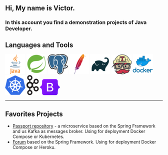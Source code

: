 ## Hi, My name is Victor.

### In this account you find a demonstration projects of Java Developer.

## Languages and Tools

<img src="https://raw.githubusercontent.com/QmBo/qmbo/master/images/java.png" width="64"  alt="Java">
<img src="https://raw.githubusercontent.com/QmBo/qmbo/master/images/spring.png" width="64" alt="Spring">
<img src="https://raw.githubusercontent.com/QmBo/qmbo/master/images/postgresql.png" width="64" alt="PostgreSQL">
<img src="https://raw.githubusercontent.com/QmBo/qmbo/master/images/maven.png" width="64" alt="Maven">
<img src="https://raw.githubusercontent.com/QmBo/qmbo/master/images/gradle.png" width="64" alt="Gradle">
<img src="https://raw.githubusercontent.com/QmBo/qmbo/master/images/TravisCI.png" width="64" alt="TravisCI">
<img src="https://raw.githubusercontent.com/QmBo/qmbo/master/images/docker.png" width="64" alt="Docker">
<img src="https://raw.githubusercontent.com/QmBo/qmbo/master/images/kubernetes.png" width="64" alt="Kubernetes">
<img src="https://raw.githubusercontent.com/QmBo/qmbo/master/images/kafka.png" height="64" alt="Kafka">
<img src="https://raw.githubusercontent.com/QmBo/qmbo/master/images/Bootstrap.png" width="64" alt="Bootstrup">

---

## Favorites Projects
* [Passport repository](https://github.com/QmBo/passport-server) - a microservice based on the Spring Framework and us
  Kafka as messages broker. Using for deployment Docker Compose or Kubernetes.
* [Forum](https://github.com/QmBo/job4j_forum) based on the Spring Framework.
  Using for deployment Docker Compose or Heroku.
  

